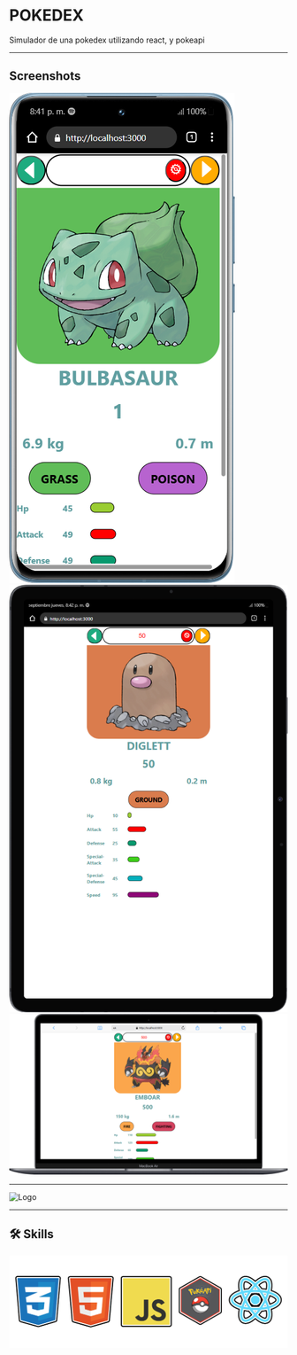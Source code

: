 
# POKEDEX

Simulador de una pokedex utilizando react, y pokeapi

<hr>


## Screenshots


![App Screenshot](public/img/screenshots/Screen%201.png)
![App Screenshot](public/img/screenshots/Screen%202.png)
![App Screenshot](public/img/screenshots/Screen%203.png)



<hr>


![Logo](public/favicon.ico)

<hr>

## 🛠 Skills
<p align="center">
    <img src="./public/img/skills.png">
</p>

